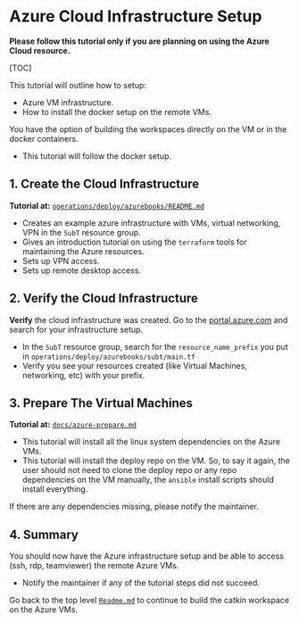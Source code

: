 
# Azure Cloud Infrastructure Setup

**Please follow this tutorial only if you are planning on using the Azure Cloud resource.**

[TOC]

This tutorial will outline how to setup:
- Azure VM infrastructure.
- How to install the docker setup on the remote VMs.

You have the option of building the workspaces directly on the VM or in the docker containers.

- This tutorial will follow the docker setup.

## 1. Create the Cloud Infrastructure

**Tutorial at:** [`operations/deploy/azurebooks/README.md`](../operations/deploy/azurebooks/README.md)

- Creates an example azure infrastructure with VMs, virtual networking, VPN in the `SubT` resource group.
- Gives an introduction tutorial on using the `terraform` tools for maintaining the Azure resources.
- Sets up VPN access.
- Sets up remote desktop access.

## 2. Verify the Cloud Infrastructure

**Verify** the cloud infrastructure was created. Go to the [portal.azure.com](https://portal.azure.com/#home) and search for your infrastructure setup.

- In the `SubT` resource group, search for the `resource_name_prefix` you put in `operations/deploy/azurebooks/subt/main.tf`
- Verify you see your resources created (like Virtual Machines, networking, etc) with your prefix.

## 3. Prepare The Virtual Machines

**Tutorial at:** [`docs/azure-prepare.md`](azure-prepare.md)

- This tutorial will install all the linux system dependencies on the Azure VMs.
- This tutorial will install the deploy repo on the VM. So, to say it again, the user should not need to clone the deploy repo or any repo dependencies on the VM manually, the `ansible` install scripts should install everything.

If there are any dependencies missing, please notify the maintainer.

## 4. Summary

You should now have the Azure infrastructure setup and be able to access (ssh, rdp, teamviewer) the remote Azure VMs.

- Notify the maintainer if any of the tutorial steps did not succeed.

Go back to the top level [`Readme.md`](../README.md) to continue to build the catkin workspace on the Azure VMs.

